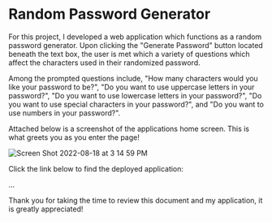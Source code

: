# Random Password Generator
For this project, I developed a web application which functions as a random password generator. Upon clicking the "Generate Password" button located beneath the text box, the user is met which a variety of questions which affect the characters used in their randomized password. 


Among the prompted questions include, "How many characters would you like your password to be?", "Do you want to use uppercase letters in your password?", "Do you want to use lowercase letters in your password?", "Do you want to use special characters in your password?", and "Do you want to use numbers in your password?". 


Attached below is a screenshot of the applications home screen. This is what greets you as you enter the page!

![Screen Shot 2022-08-18 at 3 14 59 PM](https://user-images.githubusercontent.com/109489824/185504550-2c94228f-416f-4597-a8b9-b9acb67192c7.png)

Click the link below to find the deployed application: 

...

Thank you for taking the time to review this document and my application, it is greatly appreciated!
